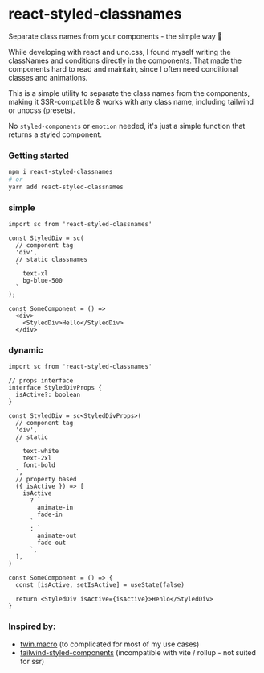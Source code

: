 # react-styled-classnames

Separate class names from your components - the simple way 🫰

While developing with react and uno.css, I found myself writing the classNames and conditions directly in the components. That made the components hard to read and maintain, since I often need conditional classes and animations.

This is a simple utility to separate the class names from the components, making it SSR-compatible & works with any class name, including tailwind or unocss (presets).

No `styled-components` or `emotion` needed, it's just a simple function that returns a styled component. 

### Getting started

```bash
npm i react-styled-classnames
# or
yarn add react-styled-classnames
```

### simple

```tsx
import sc from 'react-styled-classnames'

const StyledDiv = sc(
  // component tag
  'div', 
  // static classnames
  `
    text-xl
    bg-blue-500
  ` 
);

const SomeComponent = () => 
  <div>
    <StyledDiv>Hello</StyledDiv>
  </div>
```

### dynamic

```tsx
import sc from 'react-styled-classnames'

// props interface
interface StyledDivProps {
  isActive?: boolean
}

const StyledDiv = sc<StyledDivProps>(
  // component tag
  'div',
  // static
  `
    text-white
    text-2xl
    font-bold
  `,
  // property based
  ({ isActive }) => [
    isActive
      ? `
        animate-in
        fade-in
      `
      : `
        animate-out
        fade-out
      `,
  ],
)

const SomeComponent = () => {
  const [isActive, setIsActive] = useState(false)

  return <StyledDiv isActive={isActive}>Henlo</StyledDiv>
}
```

### Inspired by:
- [twin.macro](https://github.com/ben-rogerson/twin.macro)
(to complicated for most of my use cases)
- [tailwind-styled-components](https://github.com/MathiasGilson/tailwind-styled-component)
(incompatible with vite / rollup - not suited for ssr)